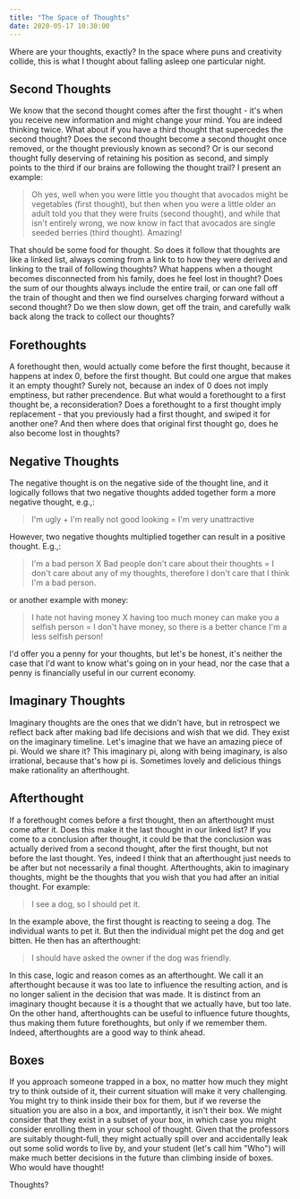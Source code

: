 ```yaml
---
title: "The Space of Thoughts"
date: 2020-05-17 10:30:00
---
```


Where are your thoughts, exactly? In the space where puns and creativity collide, this is what I thought
about falling asleep one particular night.

## Second Thoughts

We know that the second thought comes after the first thought - it's when you receive new information and might change your mind. You are indeed thinking twice. What about if you have a third thought that supercedes the
second thought? Does the second thought become a second thought once removed, or the thought previously known as second? Or is our second thought fully deserving of retaining his position as second, and simply points to the third if our brains
are following the thought trail? I present an example:

> Oh yes, well when you were little you thought that avocados might be vegetables (first thought), but then when you were a little older an adult told you that they were fruits (second thought), and while that isn't entirely wrong, we now know in fact that avocados are single seeded berries (third thought). Amazing!

That should be some food for thought. So does it follow that thoughts are like a linked list, always coming from a link to to how they were derived and linking to the trail of following thoughts? What happens when a thought becomes disconnected from his family, does he feel lost in thought? Does the sum of our thoughts always include the entire trail, or can one fall off the train of thought and then we find ourselves charging forward without a second thought? Do we then slow down, get off the train,  and carefully walk back along the track to collect our thoughts?

## Forethoughts

A forethought then, would actually come before the first thought, because it happens at index 0, before the first thought. But could one argue that makes it an empty thought? Surely not, because an index of 0 does not imply emptiness, but rather precendence. But what would a forethought to a first thought be, a reconsideration? Does a forethought to a first thought imply replacement - that you previously had a first thought, and swiped it for another one? And then where does that original first thought go, does he also become lost in thoughts? 

## Negative Thoughts

The negative thought is on the negative side of the thought line, and it logically follows that two negative thoughts added together form a more negative thought, e.g.,:

> I'm ugly + I'm really not good looking = I'm very unattractive

However, two negative thoughts multiplied together can result in a positive thought. E.g.,:

> I'm a bad person X Bad people don't care about their thoughts = I don't care about any of my thoughts, therefore I don't care that I think I'm a bad person.

or another example with money:

> I hate not having money X having too much money can make you a selfish person = I don't have money, so there is a better chance I'm a less selfish person!

I'd offer you a penny for your thoughts, but let's be honest, it's neither the case that I'd want to know what's going on in your head, nor the case that a penny is financially useful in our current economy. 

## Imaginary Thoughts

Imaginary thoughts are the ones that we didn't have, but in retrospect we reflect back after making bad life decisions and wish that we did. They exist on the imaginary timeline. Let's imagine that we have an amazing piece of pi. Would we share it? This imaginary pi, along with being imaginary, is also irrational, because that's how pi is. Sometimes lovely and delicious things make rationality an afterthought.

## Afterthought

If a forethought comes before a first thought, then an afterthought must come after it. Does this make it the last thought in our linked list? If you come to a conclusion after thought, it could be that the conclusion was actually derived from a second thought, after the first thought, but not before the last thought. Yes, indeed I think that an afterthought just needs to be after but not necessarily a final thought. Afterthoughts, akin to imaginary thoughts, might be the thoughts that you wish that you had after an initial thought. For example:

> I see a dog, so I should pet it.

In the example above, the first thought is reacting to seeing a dog. The individual wants to pet it. But then the individual might pet the dog and get bitten. He then has an afterthought:

> I should have asked the owner if the dog was friendly.

In this case, logic and reason comes as an afterthought. We call it an afterthought because it was too late to influence the resulting action, and is no longer salient in the decision that was made. It is distinct from an imaginary thought
because it is a thought that we actually have, but too late. On the other hand, afterthoughts can be useful to influence future thoughts, thus making them future forethoughts, but only if we remember them. Indeed, afterthoughts are a good way to think ahead.

## Boxes

If you approach someone trapped in a box, no matter how much they might try to think outside of it, their current situation will make it very challenging. You might try to think inside their box for them, but if we reverse the situation
you are also in a box, and importantly, it isn't their box. We might consider that they exist in a subset of your box,
in which case you might consider enrolling them in your school of thought. Given that the professors are suitably thought-full, they might actually spill over and accidentally leak out some solid words to live by, and your student (let's call him "Who") will make much better decisions in the future than climbing inside of boxes. Who would have thought!

Thoughts?
